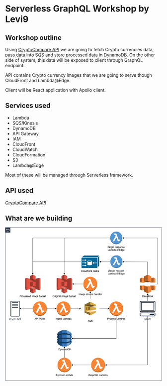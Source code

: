 # Serverless GraphQL Workshop by Levi9

## Workshop outline

Using [CryptoCompare API](https://min-api.cryptocompare.com/) we are going to fetch Crypto currencies data, pass data into SQS and store processed data in DynamoDB.
On the other side of system, this data will be exposed to client through GraphQL endpoint. 

API contains Crypto currency images that we are going to serve though CloudFront and Lambda@Edge. 

Client will be React application with Apollo client.

## Services used

* Lambda
* SQS/Kinesis
* DynamoDB
* API Gateway
* IAM
* CloudFront
* CloudWatch
* CloudFormation
* S3
* Lambda@Edge

Most of these will be managed through Serverless framework.

## API used 
[CryptoCompare API](https://min-api.cryptocompare.com/)

## What are we building

![system diagram](assets/system-diagram.png "System diagram")
